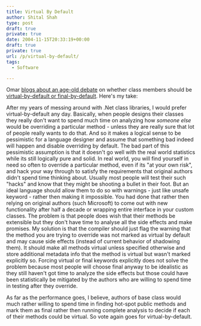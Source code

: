 ```yaml
---
title: Virtual By Default
author: Shital Shah
type: post
draft: true
private: true
date: 2004-11-15T20:33:19+00:00
draft: true
private: true
url: /p/virtual-by-default/
tags:
  - Software

---
```

Omar [blogs about an age-old debate][1] on whether class members should be [virtual-by-default or final-by-default][2]. Here's my take:

After my years of messing around with .Net class libraries, I would prefer virtual-by-default any day. Basically, when people designs their classes they really don't want to spend much time on analyzing how _someone else_ would be overriding a particular method - unless they are really sure that lot of people really wants to do that. And so it makes a logical sense to be pessimistic for a language designer and assume that something bad indeed will happen and disable overriding by default. The bad part of this pessimistic assumption is that it doesn't go well with the real world statistics while its still logically pure and solid. In real world, you will find yourself in need so often to override a particular method, even if its "at your own risk", and hack your way through to satisfy the requirements that original authors didn't spend time thinking about. Usually most people will test their such "hacks" and know that they might be shooting a bullet in their foot. But an ideal language should allow them to do so with warnings - just like unsafe keyword - rather then making it impossible. You had done that rather then relying on original authors (such Microsoft) to come out with new functionality after half a decade or wrapping entire interface in your custom classes. The problem is that people does wish that their methods be extensible but they don't have time to analyse all the side effects and make promises. My solution is that the compiler should just flag the warning that the method you are trying to override was not marked as virtual by default and may cause side effects (instead of current behavior of shadowing them). It should make all methods virtual unless specified otherwise and store additional metadata info that the method is virtual but wasn't marked explicitly so. Forcing virtual or final keywords explicitly does not solve the problem because most people will choose final anyway to be idealistic as they still haven't got time to analyze the side effects but those could have been statistically be mitigated by the authors who are willing to spend time in testing after they override.

As far as the performance goes, I believe, authors of base class would much rather willing to spend time in finding hot-spot public methods and mark them as final rather then running complete analysis to decide if each of their methods could be virtual. So vote again goes for virtual-by-default.

 [1]: http://weblogs.asp.net/okloeten/archive/2004/11/15/257678.aspx
 [2]: http://artima.com/intv/nonvirtual.html